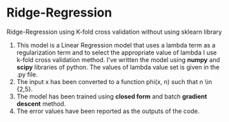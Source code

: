 # Ridge-Regression
Ridge-Regression using K-fold cross validation without using sklearn library

1. This model is a Linear Regression model that uses a lambda term as a regularization term and to select the appropriate value of lambda I use k-fold cross validation method. I've written the model using **numpy** and **scipy** libraries of python. The values of lambda value set is given in the .py file.
2. The input x has been converted to a function phi(x, n) such that n \in {2,5}.
3. The model has been trained using **closed form** and batch **gradient descent** method.
4. The error values have been reported as the outputs of the code.
